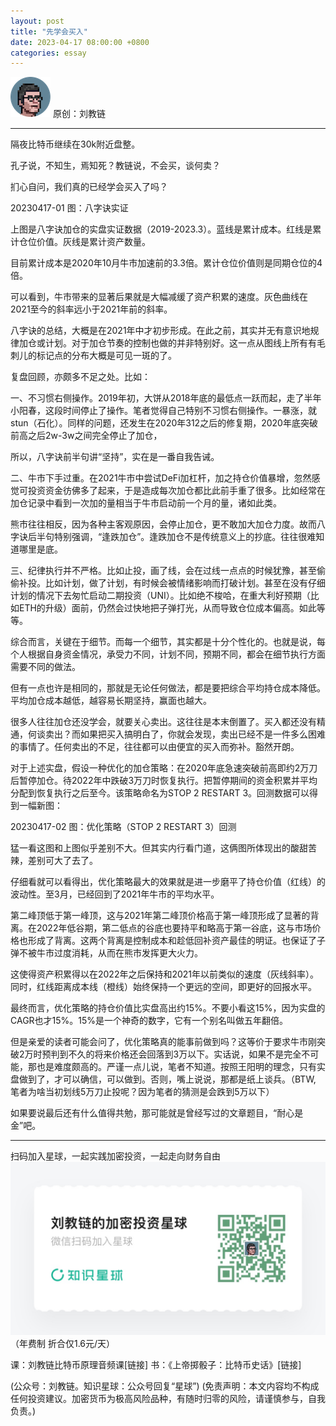 ```yaml
---
layout: post
title: "先学会买入"
date: 2023-04-17 08:00:00 +0800
categories: essay
---
```


![](/images/ordinal-1835811752116542.png)
原创：刘教链

* * *

隔夜比特币继续在30k附近盘整。

孔子说，不知生，焉知死？教链说，不会买，谈何卖？

扪心自问，我们真的已经学会买入了吗？

20230417-01
图：八字诀实证

上图是八字诀加仓的实盘实证数据（2019-2023.3）。蓝线是累计成本。红线是累计仓位价值。灰线是累计资产数量。

目前累计成本是2020年10月牛市加速前的3.3倍。累计仓位价值则是同期仓位的4倍。

可以看到，牛市带来的显著后果就是大幅减缓了资产积累的速度。灰色曲线在2021至今的斜率远小于2021年前的斜率。

八字诀的总结，大概是在2021年中才初步形成。在此之前，其实并无有意识地规律加仓或计划。对于加仓节奏的控制也做的并非特别好。这一点从图线上所有有毛刺儿的标记点的分布大概是可见一斑的了。

复盘回顾，亦颇多不足之处。比如：

一、不习惯右侧操作。2019年初，大饼从2018年底的最低点一跃而起，走了半年小阳春，这段时间停止了操作。笔者觉得自己特别不习惯右侧操作。一暴涨，就stun（石化）。同样的问题，还发生在2020年312之后的修复期，2020年底突破前高之后2w-3w之间完全停止了加仓，

所以，八字诀前半句讲“坚持”，实在是一番自我告诫。

二、牛市下手过重。在2021牛市中尝试DeFi加杠杆，加之持仓价值暴增，忽然感觉可投资资金彷佛多了起来，于是造成每次加仓都比此前手重了很多。比如经常在加仓记录中看到一次加的量相当于牛市启动前一个月的量，诸如此类。

熊市往往相反，因为各种主客观原因，会停止加仓，更不敢加大加仓力度。故而八字诀后半句特别强调，“逢跌加仓”。逢跌加仓不是传统意义上的抄底。往往很难知道哪里是底。

三、纪律执行并不严格。比如止投，画了线，会在过线一点点的时候犹豫，甚至偷偷补投。比如计划，做了计划，有时候会被情绪影响而打破计划。甚至在没有仔细计划的情况下去匆忙启动二期投资（UNI）。比如绝不梭哈，在重大利好预期（比如ETH的升级）面前，仍然会过快地把子弹打光，从而导致仓位成本偏高。如此等等。

综合而言，关键在于细节。而每一个细节，其实都是十分个性化的。也就是说，每个人根据自身资金情况，承受力不同，计划不同，预期不同，都会在细节执行方面需要不同的做法。

但有一点也许是相同的，那就是无论任何做法，都是要把综合平均持仓成本降低。平均加仓成本越低，越容易长期坚持，赢面也越大。

很多人往往加仓还没学会，就要关心卖出。这往往是本末倒置了。买入都还没有精通，何谈卖出？而如果把买入搞明白了，你就会发现，卖出已经不是一件多么困难的事情了。任何卖出的不足，往往都可以由便宜的买入而弥补。豁然开朗。

对于上述实盘，假设一种优化的加仓策略：在2020年底急速突破前高即约2万刀后暂停加仓。待2022年中跌破3万刀时恢复执行。把暂停期间的资金积累并平均分配到恢复执行之后至今。该策略命名为STOP 2 RESTART 3。回测数据可以得到一幅新图：

20230417-02
图：优化策略（STOP 2 RESTART 3）回测

猛一看这图和上图似乎差别不大。但其实内行看门道，这俩图所体现出的酸甜苦辣，差别可大了去了。

仔细看就可以看得出，优化策略最大的效果就是进一步磨平了持仓价值（红线）的波动性。至3月，已经回到了2021年牛市的平均水平。

第二峰顶低于第一峰顶，这与2021年第二峰顶价格高于第一峰顶形成了显著的背离。在2022年低谷期，第二低点的谷底也要持平和略高于第一谷底，这与市场价格也形成了背离。这两个背离是控制成本和趁低回补资产最佳的明证。也保证了子弹不被牛市过度消耗，从而在熊市发挥更大火力。

这使得资产积累得以在2022年之后保持和2021年以前类似的速度（灰线斜率）。同时，红线距离成本线（橙线）始终保持一个更远的空间，即更好的回报水平。

最终而言，优化策略的持仓价值比实盘高出约15%。不要小看这15%，因为实盘的CAGR也才15%。15%是一个神奇的数字，它有一个别名叫做五年翻倍。

但是亲爱的读者可能会问了，优化策略真的能事前做到吗？这等价于要求牛市刚突破2万时预判到不久的将来价格还会回落到3万以下。实话说，如果不是完全不可能，那也是难度颇高的。严谨一点儿说，笔者不知道。按照王阳明的理念，只有实盘做到了，才可以确信，可以做到。否则，嘴上说说，那都是纸上谈兵。（BTW, 笔者为啥当初划线5万刀止投呢？因为笔者的猜测是会跌到5万以下）

如果要说最后还有什么值得共勉，那可能就是曾经写过的文章题目，“耐心是金”吧。

* * *
扫码加入星球，一起实践加密投资，一起走向财务自由
![](/images/xq-poster.png)
（年费制 折合仅1.6元/天）

课：刘教链比特币原理音频课[链接]
书：《上帝掷骰子：比特币史话》[链接]

(公众号：刘教链。知识星球：公众号回复“星球”)
(免责声明：本文内容均不构成任何投资建议。加密货币为极高风险品种，有随时归零的风险，请谨慎参与，自我负责。)
